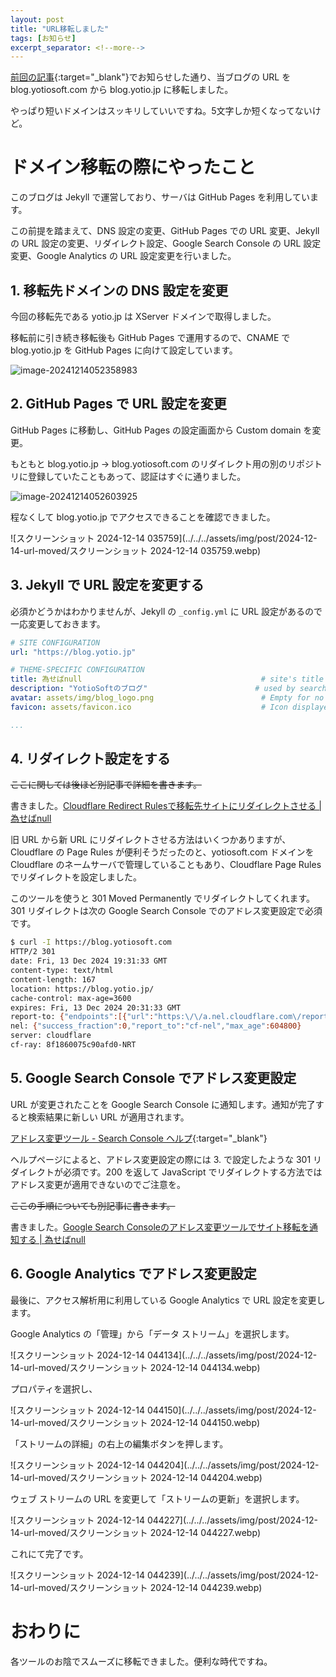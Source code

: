```yaml
---
layout: post
title: "URL移転しました"
tags: [お知らせ]
excerpt_separator: <!--more-->
---
```


[前回の記事](https://blog.yotio.jp/2024/12/08/new_domain.html){:target="_blank"}でお知らせした通り、当ブログの URL を blog.yotiosoft.com から blog.yotio.jp に移転しました。

やっぱり短いドメインはスッキリしていいですね。5文字しか短くなってないけど。

<!--more-->

# ドメイン移転の際にやったこと

このブログは Jekyll で運営しており、サーバは GitHub Pages を利用しています。

この前提を踏まえて、DNS 設定の変更、GitHub Pages での URL 変更、Jekyll の URL 設定の変更、リダイレクト設定、Google Search Console の URL 設定変更、Google Analytics の URL 設定変更を行いました。

## 1. 移転先ドメインの DNS 設定を変更

今回の移転先である yotio.jp は XServer ドメインで取得しました。

移転前に引き続き移転後も GitHub Pages で運用するので、CNAME で blog.yotio.jp を GitHub Pages に向けて設定しています。

![image-20241214052358983](../../../assets/img/post/2024-12-14-url-moved/image-20241214052358983.webp)

## 2. GitHub Pages で URL 設定を変更

GitHub Pages に移動し、GitHub Pages の設定画面から Custom domain を変更。

もともと blog.yotio.jp -> blog.yotiosoft.com のリダイレクト用の別のリポジトリに登録していたこともあって、認証はすぐに通りました。

![image-20241214052603925](../../../assets/img/post/2024-12-14-url-moved/image-20241214052603925.webp)

程なくして blog.yotio.jp でアクセスできることを確認できました。

![スクリーンショット 2024-12-14 035759](../../../assets/img/post/2024-12-14-url-moved/スクリーンショット 2024-12-14 035759.webp)

## 3. Jekyll で URL 設定を変更する

必須かどうかはわかりませんが、Jekyll の ``_config.yml`` に URL 設定があるので一応変更しておきます。

```yaml
# SITE CONFIGURATION
url: "https://blog.yotio.jp"

# THEME-SPECIFIC CONFIGURATION
title: 為せばnull                                        # site's title
description: "YotioSoftのブログ"       					# used by search engines
avatar: assets/img/blog_logo.png                        # Empty for no avatar in navbar
favicon: assets/favicon.ico                             # Icon displayed in the tab

...
```

## 4. リダイレクト設定をする

~~ここに関しては後ほど別記事で詳細を書きます。~~

書きました。[Cloudflare Redirect Rulesで移転先サイトにリダイレクトさせる \| 為せばnull](https://blog.yotio.jp/2024/12/17/cloudflare-redirect.html)

旧 URL から新 URL にリダイレクトさせる方法はいくつかありますが、Cloudflare の Page Rules が便利そうだったのと、yotiosoft.com ドメインを Cloudflare のネームサーバで管理していることもあり、Cloudflare Page Rules でリダイレクトを設定しました。

このツールを使うと 301 Moved Permanently でリダイレクトしてくれます。301 リダイレクトは次の Google Search Console でのアドレス変更設定で必須です。

```sh
$ curl -I https://blog.yotiosoft.com
HTTP/2 301
date: Fri, 13 Dec 2024 19:31:33 GMT
content-type: text/html
content-length: 167
location: https://blog.yotio.jp/
cache-control: max-age=3600
expires: Fri, 13 Dec 2024 20:31:33 GMT
report-to: {"endpoints":[{"url":"https:\/\/a.nel.cloudflare.com\/report\/v4?s=ffbfHRgswDfYEml9ovmQS5h5vNRIc%2FpODh%2FeBkYKm6klVLHeZi66wjgBNHX8Eyv%2BN9tbOtvj32aBzPJaBj1NhdeXJ%2FAXuxodOVlntfPwA1n2%2BUNOCnmD84wobanTNZH4nIwNX4WO%2FcUxWYIGdwiqOyE%3D"}],"group":"cf-nel","max_age":604800}
nel: {"success_fraction":0,"report_to":"cf-nel","max_age":604800}
server: cloudflare
cf-ray: 8f1860075c90afd0-NRT
```

## 5. Google Search Console でアドレス変更設定

URL が変更されたことを Google Search Console に通知します。通知が完了すると検索結果に新しい URL が適用されます。

[アドレス変更ツール - Search Console ヘルプ](https://support.google.com/webmasters/answer/9370220?hl=ja){:target="_blank"}

ヘルプページによると、アドレス変更設定の際には 3. で設定したような 301 リダイレクトが必須です。200 を返して JavaScript でリダイレクトする方法ではアドレス変更が適用できないのでご注意を。

~~ここの手順についても別記事に書きます。~~

書きました。[Google Search Consoleのアドレス変更ツールでサイト移転を通知する \| 為せばnull](https://blog.yotio.jp/2024/12/22/google-search-console.html)

## 6. Google Analytics でアドレス変更設定

最後に、アクセス解析用に利用している Google Analytics で URL 設定を変更します。

Google Analytics の「管理」から「データ ストリーム」を選択します。

![スクリーンショット 2024-12-14 044134](../../../assets/img/post/2024-12-14-url-moved/スクリーンショット 2024-12-14 044134.webp)

プロパティを選択し、

![スクリーンショット 2024-12-14 044150](../../../assets/img/post/2024-12-14-url-moved/スクリーンショット 2024-12-14 044150.webp)

「ストリームの詳細」の右上の編集ボタンを押します。

![スクリーンショット 2024-12-14 044204](../../../assets/img/post/2024-12-14-url-moved/スクリーンショット 2024-12-14 044204.webp)

ウェブ ストリームの URL を変更して「ストリームの更新」を選択します。

![スクリーンショット 2024-12-14 044227](../../../assets/img/post/2024-12-14-url-moved/スクリーンショット 2024-12-14 044227.webp)

これにて完了です。

![スクリーンショット 2024-12-14 044239](../../../assets/img/post/2024-12-14-url-moved/スクリーンショット 2024-12-14 044239.webp)

# おわりに

各ツールのお陰でスムーズに移転できました。便利な時代ですね。
